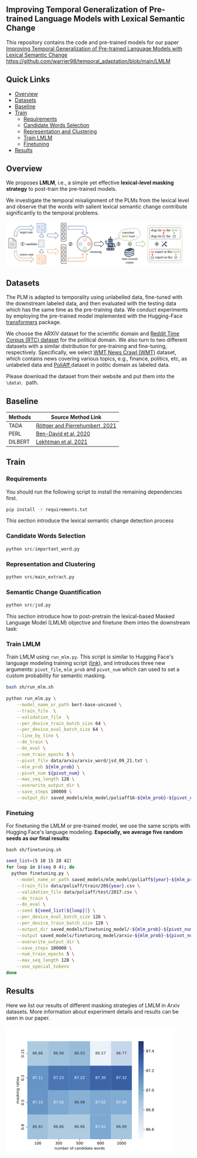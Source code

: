 ## Improving Temporal Generalization of Pre-trained Language Models with Lexical Semantic Change

This repository contains the code and pre-trained models for our paper [Improving Temporal Generalization of Pre-trained Language Models with Lexical Semantic Change](https://github.com/noise-learning/SelfMix/blob/main)
https://github.com/warrier98/temporal_adaptation/blob/main/LMLM


## Quick Links

- [Overview](https://github.com/warrier98/temporal_adaptation/blob/main/LMLM#Overview)
- [Datasets](https://github.com/warrier98/temporal_adaptation/blob/main/LMLM#Datasets)
- [Baseline](https://github.com/warrier98/temporal_adaptation/blob/main/LMLM#Baseline)
- [Train](https://github.com/warrier98/temporal_adaptation/blob/main/LMLM#Train)
  - [Requirements](https://github.com/warrier98/temporal_adaptation/blob/main/LMLM#Requirements)
  - [Candidate Words Selection](https://github.com/warrier98/temporal_adaptation/blob/main/LMLM#Candidate)
  - [Representation and Clustering](https://github.com/warrier98/temporal_adaptation/blob/main/LMLM#Representation)
  - [Train LMLM](https://github.com/warrier98/temporal_adaptation/blob/main/LMLM#Train)
  - [Finetuning](https://github.com/warrier98/temporal_adaptation/blob/main/LMLM#Finetuning)
- [Results](https://github.com/warrier98/temporal_adaptation/blob/main/LMLM#Results)



## Overview

We proposes **LMLM**, i.e., a simple yet effective **lexical-level masking strategy** to post-train the pre-trained models.

We investigate the temporal misalignment of the PLMs from the lexical level and observe that the words with salient lexical semantic change contribute significantly to the temporal problems. 

![](pipeline.png)



## Datasets

The PLM is adapted to temporality using unlabelled data, fine-tuned with the downstream labeled data, and then evaluated with the testing data which has the same time as the pre-training data. We conduct experiments by employing the pre-trained model implemented with the Hugging-Face [transformers](https://huggingface.co/models) package.

We choose the ARXIV dataset for the scientific domain and [Reddit Time Corpus (RTC) dataset](https://github.com/paul-rottger/temporal-adaptation) for the political domain.
We also turn to two different datasets with a similar distribution for pre-training and fine-tuning, respectively. Specifically, we select [WMT News Crawl (WMT)](https://data.statmt.org/news-crawl/) dataset, which contains news covering various topics, e.g., finance, politics, etc, as unlabeled data and [PoliAff ](https://github.com/Kel-Lu/time-waits-for-no-one)dataset  in politic domain as labeled data.

Please download the dataset from their website and put them into the `\data\ ` path.



## Baseline

| Methods | Source Method Link                                           |
| ------- | ------------------------------------------------------------ |
| TADA    | [Röttger and Pierrehumbert, 2021](https://arxiv.org/pdf/2104.08116.pdf) |
| PERL    | [Ben-David et al, 2020](https://direct.mit.edu/tacl/article/doi/10.1162/tacl_a_00328/96489) |
| DILBERT | [Lekhtman et al, 2021](https://aclanthology.org/2021.emnlp-main.20/) |



## Train

### Requirements

You should run the following script to install the remaining dependencies first.

```bash
pip install -r requirements.txt
```



This section introduce the lexical semantic change detection process

### Candidate Words Selection

```python
python src/important_word.py
```

### Representation and Clustering

```python
python src/main_extract.py
```

### Semantic Change Quantification

```python
python src/jsd.py
```



This section introduce how to post-pretrain the lexical-based Masked Language Model (LMLM) objective and finetune them inteo the downstream task: 

### Train LMLM

Train LMLM using `run_mlm.py`. This script is similar to Hugging Face's language modeling training script ([link](https://github.com/huggingface/transformers/tree/master/examples/pytorch/language-modeling)), and introduces three new arguments: `pivot_file`,  `mlm_prob` and `pivot_num` which can used to set a custom probability for semantic masking.


```bash
bash sh/run_mlm.sh
```

```bash
python run_mlm.py \
    --model_name_or_path bert-base-uncased \
    --train_file  \
    --validation_file  \
    --per_device_train_batch_size 64 \
    --per_device_eval_batch_size 64 \
    --line_by_line \
    --do_train \
    --do_eval \
    --num_train_epochs 5 \
    --pivot_file data/arxiv/arxiv_word/jsd_09_21.txt \
    --mlm_prob ${mlm_prob} \
    --pivot_num ${pivot_num} \
    --max_seq_length 128 \
    --overwrite_output_dir \
    --save_steps 100000 \
    --output_dir saved_models/mlm_model/poliaff16-${mlm_prob}-${pivot_num}-mlm-${gpu_num}gpu
```



### Finetuing

For finetuning the LMLM or pre-trained model,  we use the same scripts with Hugging Face's language modeling. **Especially, we average five random seeds as our final results**:

```
bash sh/finetuning.sh
```

```bash
seed_list=(5 10 15 20 42)
for loop in $(seq 0 4); do
  python finetuning.py \
    --model_name_or_path saved_models/mlm_model/poliaff${year}-${mlm_prob}-${pivot_num}-mlm-${gpu_num}gpu \
    --train_file data/poliaff/train/20${year}.csv \
    --validation_file data/poliaff/test/2017.csv \
    --do_train \
    --do_eval \
    --seed ${seed_list[${loop}]} \
    --per_device_eval_batch_size 128 \
    --per_device_train_batch_size 128 \
    --output_dir saved_models/finetuning_model/-${mlm_prob}-${pivot_num}-${year}-17-${gpu_num}gpu/${seed_list[$loop]} \
    --output saved_models/finetuning_model/arxiv-${mlm_prob}-${pivot_num}-${year}-17-${gpu_num}gpu/${seed_list[$loop]} \
    --overwrite_output_dir \
    --save_steps 100000 \
    --num_train_epochs 5 \
    --max_seq_length 128 \
    --use_special_tokens
done
```



## Results

Here we list our results of different masking strategies of LMLM in Arxiv datasets. More information about experiment details and results can be seen in our paper.

![](heatmap.png)









